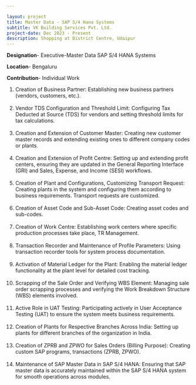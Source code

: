 ```yaml
---

layout: project
title: Master Data - SAP S/4 Hana Systems
subtitle: VK Building Services Pvt. Ltd.
project-date: Dec 2023 - Present
description: Shopping at District Centre, Udaipur
---
```

**Designation**- Executive-Master Data SAP S/4 HANA Systems

**Location**- Bengaluru

**Contribution**- Individual Work 
<ol>
<li>
Creation of Business Partner: Establishing new business partners (vendors, customers, etc.).
</li><br/>
<li>
Vendor TDS Configuration and Threshold Limit: Configuring Tax Deducted at Source (TDS) for vendors and setting threshold limits for tax calculations.
</li><br/>
<li>
Creation and Extension of Customer Master: Creating new customer master records and extending existing ones to different company codes or plants.
</li><br/>
<li>
Creation and Extension of Profit Centre: Setting up and extending profit centers, ensuring they are updated in the General Reporting Interface (GRI) and Sales, Expense, and Income (SESI) workflows.
</li><br/>
<li>
Creation of Plant and Configurations, Customizing Transport Request: Creating plants in the system and configuring them according to business requirements. Transport requests are customized.
</li><br/>
<li>
Creation of Asset Code and Sub-Asset Code: Creating asset codes and sub-codes. 
</li><br/>
<li>
Creation of Work Centre: Establishing work centers where specific production processes take place, TR Management.
</li><br/>
<li>
Transaction Recorder and Maintenance of Profile Parameters: Using transaction recorder tools for system process documentation. 
</li><br/>
<li>
Activation of Material Ledger for the Plant: Enabling the material ledger functionality at the plant level for detailed cost tracking.
</li><br/>
<li>
Scrapping of the Sale Order and Verifying WBS Element: Managing sale order scrapping processes and verifying the Work Breakdown Structure (WBS) elements involved. 
</li><br/>
<li>
Active Role in UAT Testing: Participating actively in User Acceptance Testing (UAT) to ensure the system meets business requirements. 
</li><br/>
<li>
Creation of Plants for Respective Branches Across India: Setting up plants for different branches of the organization in India.
</li><br/>
<li>
Creation of ZPRB and ZPWO for Sales Orders (Billing Purpose): Creating custom SAP programs, transactions (ZPRB, ZPWO). 
</li><br/>
<li>
Maintenance of SAP Master Data in SAP S/4 HANA: Ensuring that SAP master data is accurately maintained within the SAP S/4 HANA system for smooth operations across modules.
</li><br/>
</ol>